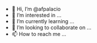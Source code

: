- 👋 Hi, I’m @afpalacio
- 👀 I’m interested in ...
- 🌱 I’m currently learning ...
- 💞️ I’m looking to collaborate on ...
- 📫 How to reach me ...

<!---
afpalacio/afpalacio is a ✨ special ✨ repository because its `README.md` (this file) appears on your GitHub profile.
You can click the Preview link to take a look at your changes.
--->
